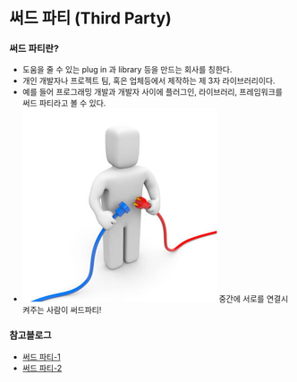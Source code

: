 # 써드 파티 (Third Party)



### 써드 파티란?

- 도움을 줄 수 있는 plug in 과 library 등을 만드는 회사를 칭한다.
- 개인 개발자나 프로젝트 팀, 혹은 업체등에서 제작하는 제 3자 라이브러리이다.
- 예를 들어 프로그래밍 개발과 개발자 사이에 플러그인, 라이브러리, 프레임워크를  써드 파티라고 볼 수 있다.
- ![thirdparty-1](https://raw.githubusercontent.com/Songwonseok/CS-Study/main/CommonSense/images/thirdparty-1.jpg) 중간에 서로를 연결시켜주는 사람이 써드파티!





### 참고블로그

- [써드 파티-1](https://m.blog.naver.com/PostView.nhn?blogId=lyongh00&logNo=90070994220&proxyReferer=https:%2F%2Fwww.google.com%2F)
- [써드 파티-2](https://vivabin.tistory.com/2)

